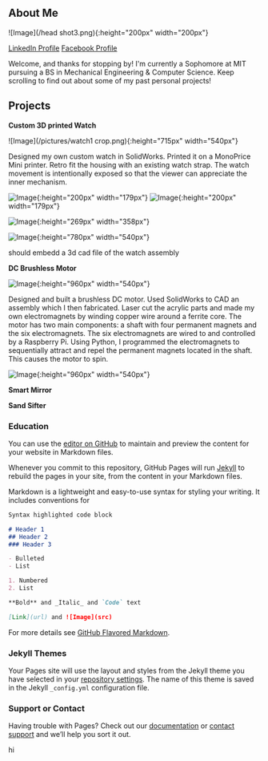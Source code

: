 ## About Me

![Image](/head shot3.png){:height="200px" width="200px"}

[LinkedIn Profile](https://www.linkedin.com/in/branden-morioka/)
[Facebook Profile](https://www.facebook.com/branden.morioka)

Welcome, and thanks for stopping by! I'm currently a Sophomore at MIT pursuing a BS in Mechanical Engineering & Computer Science. Keep scrolling to find out about some of my past personal projects! 

## Projects
**Custom 3D printed Watch**

![Image](/pictures/watch1 crop.png){:height="715px" width="540px"}

Designed my own custom watch in SolidWorks. Printed it on a MonoPrice Mini printer. Retro fit the housing with an existing watch strap. The watch movement is intentionally exposed so that the viewer can appreciate the inner mechanism.  

![Image](/pictures/watch2.jpg){:height="200px" width="179px"}
![Image](/pictures/watch3.jpg){:height="200px" width="179px"}

![Image](/pictures/watch6.jpg){:height="269px" width="358px"}

![Image](/pictures/watch.gif){:height="780px" width="540px"}

should embedd a 3d cad file of the watch assembly

**DC Brushless Motor**

![Image](/pictures/motor3.gif){:height="960px" width="540px"}

Designed and built a brushless DC motor. Used SolidWorks to CAD an assembly which I then fabricated. Laser cut the acrylic parts and made my own electromagnets by winding copper wire around a ferrite core. The motor has two main components: a shaft with four permanent magnets and the six electromagnets. The six electromagnets are wired to and controlled by a Raspberry Pi. Using Python, I programmed the electromagnets to sequentially attract and repel the permanent magnets located in the shaft. This causes the motor to spin. 

![Image](/pictures/motor.gif){:height="960px" width="540px"}



**Smart Mirror**

**Sand Sifter**

### Education

You can use the [editor on GitHub](https://github.com/bmorioka/branden.morioka.github.io/edit/master/index.md) to maintain and preview the content for your website in Markdown files.

Whenever you commit to this repository, GitHub Pages will run [Jekyll](https://jekyllrb.com/) to rebuild the pages in your site, from the content in your Markdown files.

Markdown is a lightweight and easy-to-use syntax for styling your writing. It includes conventions for

```markdown
Syntax highlighted code block

# Header 1
## Header 2
### Header 3

- Bulleted
- List

1. Numbered
2. List

**Bold** and _Italic_ and `Code` text

[Link](url) and ![Image](src)
```

For more details see [GitHub Flavored Markdown](https://guides.github.com/features/mastering-markdown/).

### Jekyll Themes

Your Pages site will use the layout and styles from the Jekyll theme you have selected in your [repository settings](https://github.com/bmorioka/branden.morioka.github.io/settings). The name of this theme is saved in the Jekyll `_config.yml` configuration file.

### Support or Contact

Having trouble with Pages? Check out our [documentation](https://help.github.com/categories/github-pages-basics/) or [contact support](https://github.com/contact) and we’ll help you sort it out.


hi
















